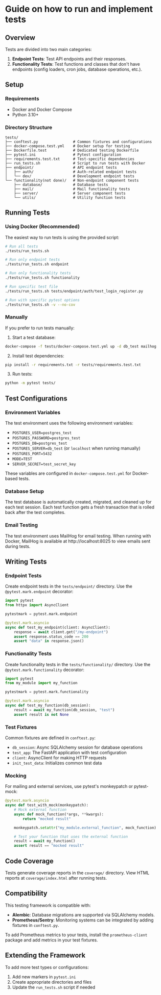 # Guide on how to run and implement tests


## Overview

Tests are divided into two main categories:

1. **Endpoint Tests**: Test API endpoints and their responses.
2. **Functionality Tests**: Test functions and classes that don't have endpoints (config loaders, cron jobs, database operations, etc.).

## Setup

### Requirements

- Docker and Docker Compose
- Python 3.10+

### Directory Structure

```
tests/
├── conftest.py                # Common fixtures and configurations
├── docker-compose.test.yml    # Docker setup for testing
├── Dockerfile.test            # Dedicated testing Dockerfile
├── pytest.ini                 # Pytest configuration
├── requirements.test.txt      # Test-specific dependencies
├── run_tests.sh               # Script to run tests with Docker
├── endpoint/                  # API endpoint tests
│   ├── auth/                  # Auth-related endpoint tests
│   └── dev/                   # Development endpoint tests
└── functionality(not done)/   # Non-endpoint component tests
    ├── database/              # Database tests
    ├── mail/                  # Mail functionality tests
    ├── server/                # Server component tests
    └── utils/                 # Utility function tests
```

## Running Tests

### Using Docker (Recommended)

The easiest way to run tests is using the provided script:

```bash
# Run all tests
./tests/run_tests.sh

# Run only endpoint tests
./tests/run_tests.sh endpoint

# Run only functionality tests
./tests/run_tests.sh functionality

# Run specific test file
./tests/run_tests.sh tests/endpoint/auth/test_login_register.py

# Run with specific pytest options
./tests/run_tests.sh -v --no-cov
```

### Manually

If you prefer to run tests manually:

1. Start a test database:

```bash
docker-compose -f tests/docker-compose.test.yml up -d db_test mailhog
```

2. Install test dependencies:

```bash
pip install -r requirements.txt -r tests/requirements.test.txt
```

3. Run tests:

```bash
python -m pytest tests/
```

## Test Configurations

### Environment Variables

The test environment uses the following environment variables:

- `POSTGRES_USER=postgres_test`
- `POSTGRES_PASSWORD=postgres_test`
- `POSTGRES_DB=postgres_test`
- `POSTGRES_SERVER=db_test` (or `localhost` when running manually)
- `POSTGRES_PORT=5432`
- `MODE=TEST`
- `SERVER_SECRET=test_secret_key`

These variables are configured in `docker-compose.test.yml` for Docker-based tests.

### Database Setup

The test database is automatically created, migrated, and cleaned up for each test session. Each test function gets a fresh transaction that is rolled back after the test completes.

### Email Testing

The test environment uses MailHog for email testing. When running with Docker, MailHog is available at http://localhost:8025 to view emails sent during tests.

## Writing Tests

### Endpoint Tests

Create endpoint tests in the `tests/endpoint/` directory. Use the `@pytest.mark.endpoint` decorator:

```python
import pytest
from httpx import AsyncClient

pytestmark = pytest.mark.endpoint

@pytest.mark.asyncio
async def test_my_endpoint(client: AsyncClient):
    response = await client.get("/my-endpoint")
    assert response.status_code == 200
    assert "data" in response.json()
```

### Functionality Tests

Create functionality tests in the `tests/functionality/` directory. Use the `@pytest.mark.functionality` decorator:

```python
import pytest
from my_module import my_function

pytestmark = pytest.mark.functionality

@pytest.mark.asyncio
async def test_my_function(db_session):
    result = await my_function(db_session, "test")
    assert result is not None
```

### Test Fixtures

Common fixtures are defined in `conftest.py`:

- `db_session`: Async SQLAlchemy session for database operations
- `test_app`: The FastAPI application with test configuration
- `client`: AsyncClient for making HTTP requests
- `init_test_data`: Initializes common test data

### Mocking

For mailing and external services, use pytest's monkeypatch or pytest-mock:

```python
@pytest.mark.asyncio
async def test_with_mock(monkeypatch):
    # Mock external function
    async def mock_function(*args, **kwargs):
        return "mocked result"

    monkeypatch.setattr("my_module.external_function", mock_function)

    # Test your function that uses the external function
    result = await my_function()
    assert result == "mocked result"
```

## Code Coverage

Tests generate coverage reports in the `coverage/` directory. View HTML reports at `coverage/index.html` after running tests.

## Compatibility

This testing framework is compatible with:

- **Alembic**: Database migrations are supported via SQLAlchemy models.
- **Prometheus/Sentry**: Monitoring systems can be integrated by adding fixtures in `conftest.py`.

To add Prometheus metrics to your tests, install the `prometheus-client` package and add metrics in your test fixtures.

## Extending the Framework

To add more test types or configurations:

1. Add new markers in `pytest.ini`
2. Create appropriate directories and files
3. Update the `run_tests.sh` script if needed